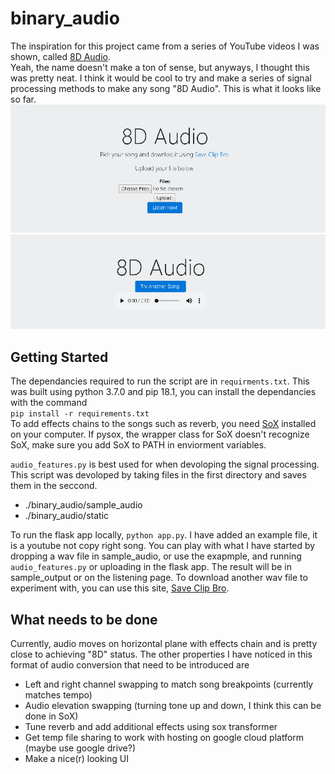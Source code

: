 # binary_audio  

The inspiration for this project came from a series of YouTube videos I was
shown, called [8D Audio](https://www.youtube.com/channel/UCrRpYEytIHGyDgNWO6VbHlQ/videos "Check it out!").  
Yeah, the name doesn't make a ton of sense, but anyways, I thought this was pretty neat. I think it would be cool to try and make a series of signal processing methods to make any song "8D Audio". This is what it looks like so far.
![starting page](./img/front_page.PNG)
![listen page](./img/listen_page.PNG)

## Getting Started  
The dependancies required to run the script are in `requirments.txt`.  This was built using python 3.7.0 and pip 18.1, you can install the dependancies with the command  
`pip install -r requirements.txt`  
To add effects chains to the songs such as reverb, you need [SoX](http://sox.sourceforge.net/) installed on your computer.  If pysox, the wrapper class for SoX doesn't recognize SoX, make sure you add SoX to PATH in enviorment variables.  

`audio_features.py` is best used for when devoloping the signal processing. This script was devoloped by taking files in the first directory and saves them in the seccond.  
* ./binary_audio/sample_audio
* ./binary_audio/static

To run the flask app locally, `python app.py`.
I have added an example file, it is a youtube not copy right song.  You can play with what I have started by dropping a wav file in sample_audio, or use the exapmple, and running `audio_features.py` or uploading in the flask app.  The result will be in sample_output or on the listening page.  To download another wav file to experiment with, you can use this site, [Save Clip Bro](https://www.saveclipbro.com/).

## What needs to be done   
Currently, audio moves on horizontal plane with effects chain and is pretty close to achieving "8D" status.  The other properties I have noticed in this format of audio conversion that need to be introduced are  

* Left and right channel swapping to match song breakpoints (currently matches tempo)
* Audio elevation swapping (turning tone up and down, I think this can be done in SoX)
* Tune reverb and add additional effects using sox transformer
* Get temp file sharing to work with hosting on google cloud platform (maybe use google drive?)
* Make a nice(r) looking UI

